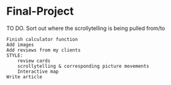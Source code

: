 # Final-Project
TO DO. 
    Sort out where the scrollytelling is being pulled from/to
    
    Finish calculator function
    Add images
    Add reviews from my clients  
    STYLE: 
        review cards
        scrollytelling & corresponding picture movements
        Interactive map
    Write article 
